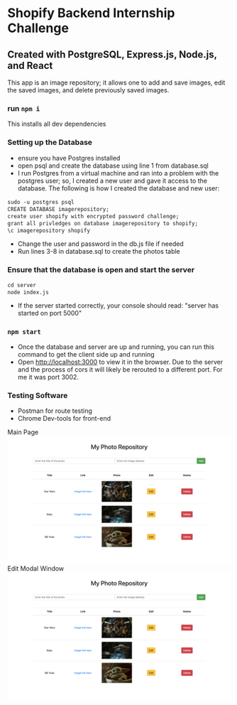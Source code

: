 # Shopify Backend Internship Challenge
## Created with PostgreSQL, Express.js, Node.js, and React

This app is an image repository; it allows one to add and save images, edit the saved images, and delete previously saved images.

### run `npm i` 
This installs all dev dependencies

### Setting up the Database
* ensure you have Postgres installed
* open psql and create the database using line 1 from database.sql
* I run Postgres from a virtual machine and ran into a problem with the postgres user; so, I created a new user and gave it access to the database. The following is how I created the database and new user:
```
sudo -u postgres psql
CREATE DATABASE imagerepository;
create user shopify with encrypted password challenge;
grant all privledges on database imagerepository to shopify;
\c imagerepository shopify
```
* Change the user and password in the db.js file if needed
* Run lines 3-8 in database.sql to create the photos table

### Ensure that the database is open and start the server
```\
cd server
node index.js
```
* If the server started correctly, your console should read: "server has started on port 5000"

### `npm start`
* Once the database and server are up and running, you can run this command to get the client side up and running
* Open [http://localhost:3000](http://localhost:3000) to view it in the browser. Due to the server and the process of cors it will likely be rerouted to a different port. For me it was port 3002.

### Testing Software
* Postman for route testing
* Chrome Dev-tools for front-end

Main Page![main](https://github.com/ZoeyF75/supreme-goggles/blob/master/client/assets/mainPage.png?raw=true)
Edit Modal Window![edit](https://github.com/ZoeyF75/supreme-goggles/blob/master/client/assets/mainPage.png?raw=true)
